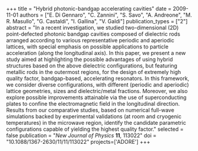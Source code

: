 +++
title = "Hybrid photonic-bandgap accelerating cavities"
date = 2009-11-01
authors = ["E. Di Gennaro", "C. Zannini", "S. Savo", "A. Andreone", "M. R. Masullo", "G. Castaldi", "I. Gallina", "V. Galdi"]
publication_types = ["2"]
abstract = "In a recent investigation, we studied two-dimensional (2D) point-defected photonic bandgap cavities composed of dielectric rods arranged according to various representative periodic and aperiodic lattices, with special emphasis on possible applications to particle acceleration (along the longitudinal axis). In this paper, we present a new study aimed at highlighting the possible advantages of using hybrid structures based on the above dielectric configurations, but featuring metallic rods in the outermost regions, for the design of extremely high quality factor, bandgap-based, accelerating resonators. In this framework, we consider diverse configurations, with different (periodic and aperiodic) lattice geometries, sizes and dielectric/metal fractions. Moreover, we also explore possible improvements attainable via the use of superconducting plates to confine the electromagnetic field in the longitudinal direction. Results from our comparative studies, based on numerical full-wave simulations backed by experimental validations (at room and cryogenic temperatures) in the microwave region, identify the candidate parametric configurations capable of yielding the highest quality factor."
selected = false
publication = "*New Journal of Physics* **11**, 113022"
doi = "10.1088/1367-2630/11/11/113022"
projects=['ADORE']
+++
